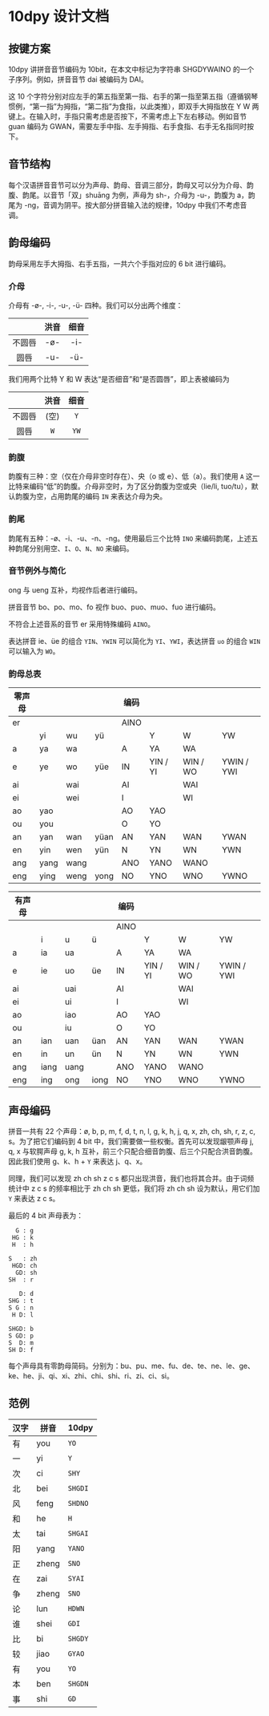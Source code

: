# 10dpy 设计文档

## 按键方案

10dpy 讲拼音音节编码为 10bit，在本文中标记为字符串 SHGDYWAINO 的一个子序列。例如，拼音音节 dai 被编码为 DAI。

这 10 个字符分别对应左手的第五指至第一指、右手的第一指至第五指（遵循钢琴惯例，“第一指”为拇指，“第二指”为食指，以此类推），即双手大拇指放在 Y W 两键上。在输入时，手指只需考虑是否按下，不需考虑上下左右移动。例如音节 guan 编码为 GWAN，需要左手中指、左手拇指、右手食指、右手无名指同时按下。

## 音节结构

每个汉语拼音音节可以分为声母、韵母、音调三部分，韵母又可以分为介母、韵腹、韵尾。以音节「双」shuāng 为例，声母为 sh-，介母为 -u-，韵腹为 a，韵尾为 -ng，音调为阴平。按大部分拼音输入法的规律，10dpy 中我们不考虑音调。

## 韵母编码

韵母采用左手大拇指、右手五指，一共六个手指对应的 6 bit 进行编码。

### 介母

介母有 -ø-, -i-, -u-, -ü- 四种。我们可以分出两个维度：

|  | 洪音 | 细音 |
|:----:|:----:|:----:|
|   不圆唇   |   -ø-   |   -i-   |
|   圆唇   |   -u-   |   -ü-   |

我们用两个比特 Y 和 W 表达“是否细音”和“是否圆唇”，即上表被编码为

|  | 洪音 | 细音 |
|:----:|:----:|:----:|
|   不圆唇   |   (空)   |   `Y`   |
|   圆唇   |  `W`  |   `YW`   |

### 韵腹

韵腹有三种：空（仅在介母非空时存在）、央（o 或 e）、低（a）。我们使用 `A` 这一比特来编码“低”的韵腹。介母非空时，为了区分韵腹为空或央（lie/li, tuo/tu），默认韵腹为空，占用韵尾的编码 `IN` 来表达介母为央。

### 韵尾

韵尾有五种：-ø、-i、-u、-n、-ng。使用最后三个比特 `INO` 来编码韵尾，上述五种韵尾分别用空、`I`、`O`、`N`、`NO` 来编码。

### 音节例外与简化

ong 与 ueng 互补，均视作后者进行编码。

拼音音节 bo、po、mo、fo 视作 buo、puo、muo、fuo 进行编码。

不符合上述音系的音节 er 采用特殊编码 `AINO`。

表达拼音 ie、üe 的组合 `YIN`、`YWIN` 可以简化为 `YI`、`YWI`，表达拼音 `uo` 的组合 `WIN` 可以输入为 `WO`。

### 韵母总表

| 零声母 |      |      |      | 编码 |          |          |            |
| ------ | ---- | ---- | ---- | ---- | -------- | -------- | ---------- |
| er     |      |      |      | AINO |          |          |            |
|        | yi   | wu   | yü   |      | Y        | W        | YW         |
| a      | ya   | wa   |      | A    | YA       | WA       |            |
| e      | ye   | wo   | yüe  | IN   | YIN / YI | WIN / WO | YWIN / YWI |
| ai     |      | wai  |      | AI   |          | WAI      |            |
| ei     |      | wei  |      | I    |          | WI       |            |
| ao     | yao  |      |      | AO   | YAO      |          |            |
| ou     | you  |      |      | O    | YO       |          |            |
| an     | yan  | wan  | yüan | AN   | YAN      | WAN      | YWAN       |
| en     | yin  | wen  | yün  | N    | YN       | WN       | YWN        |
| ang    | yang | wang |      | ANO  | YANO     | WANO     |            |
| eng    | ying | weng | yong | NO   | YNO      | WNO      | YWNO       |

| 有声母 |      |      |      | 编码 |          |          |            |
| ------ | ---- | ---- | ---- | ---- | -------- | -------- | ---------- |
|        |      |      |      | AINO |          |          |            |
|        | i    | u    | ü    |      | Y        | W        | YW         |
| a      | ia   | ua   |      | A    | YA       | WA       |            |
| e      | ie   | uo   | üe   | IN   | YIN / YI | WIN / WO | YWIN / YWI |
| ai     |      | uai  |      | AI   |          | WAI      |            |
| ei     |      | ui   |      | I    |          | WI       |            |
| ao     |      | iao  |      | AO   | YAO      |          |            |
| ou     |      | iu   |      | O    | YO       |          |            |
| an     | ian  | uan  | üan  | AN   | YAN      | WAN      | YWAN       |
| en     | in   | un   | ün   | N    | YN       | WN       | YWN        |
| ang    | iang | uang |      | ANO  | YANO     | WANO     |            |
| eng    | ing  | ong  | iong | NO   | YNO      | WNO      | YWNO       |

## 声母编码

拼音一共有 22 个声母：ø, b, p, m, f, d, t, n, l, g, k, h, j, q, x, zh, ch, sh, r, z, c, s。为了把它们编码到 4 bit 中，我们需要做一些权衡。首先可以发现龈颚声母 j, q, x 与软腭声母 g, k, h 互补，前三个只配合细音韵腹、后三个只配合洪音韵腹。因此我们使用 g、k、h + `Y` 来表达 j、q、x。

同理，我们可以发现 zh ch sh z c s 都只出现洪音，我们也将其合并。由于词频统计中 z c s 的频率相比于 zh ch sh 更低，我们将 zh ch sh 设为默认，用它们加 `Y` 来表达 z c s。

最后的 4 bit 声母表为：

```plain
  G : g
 HG : k
 H  : h
  
S   : zh
 HGD: ch
  GD: sh
SH  : r
 
   D: d
SHG : t
S G : n
 H D: l
 
SHGD: b
S GD: p
S  D: m
SH D: f
```

每个声母具有零韵母简码。分别为：bu、pu、me、fu、de、te、ne、le、ge、ke、he、ji、qi、xi、zhi、chi、shi、ri、zi、ci、si。

## 范例

| 汉字 | 拼音  | 10dpy   |
| ---- | ----- | ------- |
| 有   | you   | `YO`    |
| 一   | yi    | `Y`     |
| 次   | ci    | `SHY`   |
| 北   | bei   | `SHGDI` |
| 风   | feng  | `SHDNO` |
| 和   | he    | `H`     |
| 太   | tai   | `SHGAI` |
| 阳   | yang  | `YANO`  |
| 正   | zheng | `SNO`   |
| 在   | zai   | `SYAI`  |
| 争   | zheng | `SNO`   |
| 论   | lun   | `HDWN`  |
| 谁   | shei  | `GDI`   |
| 比   | bi    | `SHGDY` |
| 较   | jiao  | `GYAO`  |
| 有   | you   | `YO`    |
| 本   | ben   | `SHGDN` |
| 事   | shi   | `GD`    |

